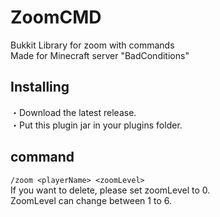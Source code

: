 # ZoomCMD  
Bukkit Library for zoom with commands  
Made for Minecraft server "BadConditions"  

## Installing   
・Download the latest release.  
・Put this plugin jar in your plugins folder.  

## command  
`/zoom <playerName> <zoomLevel>`    
If you want to delete, please set zoomLevel to 0.  
ZoomLevel can change between 1 to 6.
